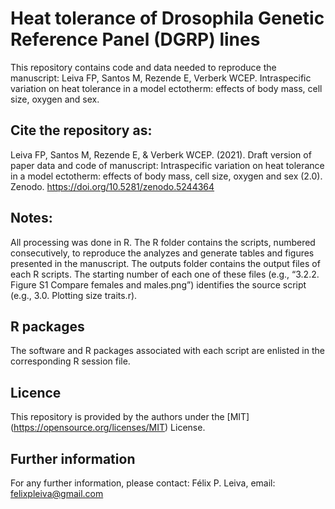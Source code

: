 # Heat tolerance of Drosophila Genetic Reference Panel (DGRP) lines
 
This repository contains code and data needed to reproduce the manuscript: Leiva FP, Santos M, Rezende E, Verberk WCEP. Intraspecific variation on heat tolerance in a model ectotherm: effects of body mass, cell size, oxygen and sex. 

## Cite the repository as: 

Leiva FP, Santos M, Rezende E, & Verberk WCEP. (2021). Draft version of paper data and code of manuscript: Intraspecific variation on heat tolerance in a model ectotherm: effects of body mass, cell size, oxygen and sex (2.0). Zenodo. https://doi.org/10.5281/zenodo.5244364

## Notes:
All processing was done in R. The R folder contains the scripts, numbered consecutively, to reproduce the analyzes and generate tables and figures presented in the manuscript. The outputs folder contains the output files of each R scripts. The starting number of each one of these files (e.g., “3.2.2. Figure S1 Compare females and males.png”) identifies the source script (e.g., 3.0. Plotting size traits.r).  

## R packages
The software and R packages associated with each script are enlisted in the corresponding R session file.

## Licence
This repository is provided by the authors under the [MIT] (https://opensource.org/licenses/MIT) License.

## Further information
For any further information, please contact: Félix P. Leiva, email: felixpleiva@gmail.com 

